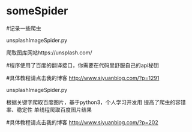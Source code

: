# someSpider
#记录一些爬虫



unsplashImageSpider.py


爬取图库网站https://unsplash.com/ 


#程序使用了百度的翻译接口，你需要在代码里舒服自己的api秘钥



#具体教程请点击我的博客 http://www.siyuanblog.com/?p=1291 



unsplashImageSpider.py


根据关键字爬取百度图片，基于python3，个人学习开发用 提高了爬虫的容错率、稳定性 单线程爬取百度图片结果



#具体教程请点击我的博客 http://www.siyuanblog.com/?p=202
